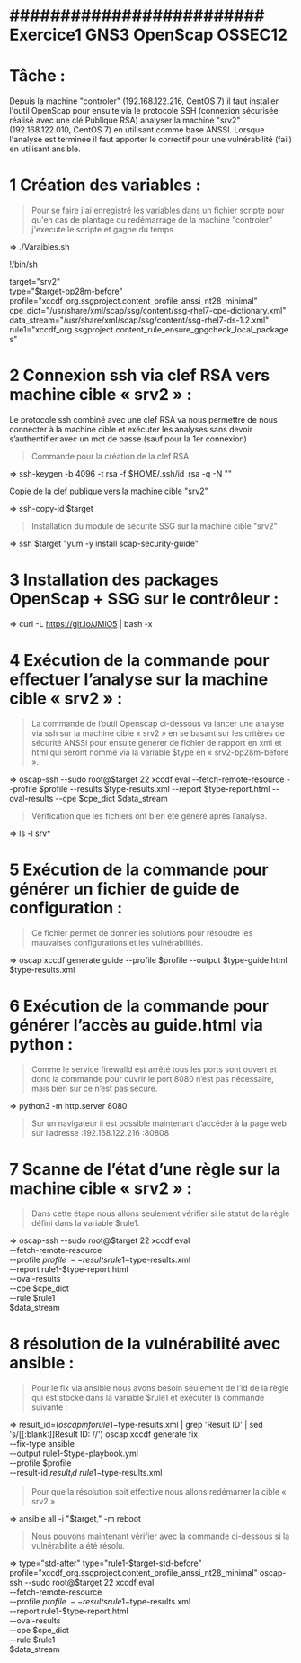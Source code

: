 # #########################    Exercice1 GNS3 OpenScap OSSEC12   ############################

# Tâche :

Depuis la machine "controler" (192.168.122.216, CentOS 7) il faut installer l'outil OpenScap pour ensuite via le protocole SSH (connexion sécurisée réalisé avec une clé Publique RSA) analyser la machine "srv2" (192.168.122.010, CentOS 7) en utilisant comme base ANSSI.
Lorsque l'analyse est terminée il faut apporter le correctif pour une vulnérabilité (fail) en utilisant ansible.

# 1 Création des variables :

> Pour se faire j'ai enregistré les variables dans un fichier scripte pour qu'en cas de plantage ou redémarrage de la machine "controler" j'execute le scripte et gagne du temps 

=>  ./Varaibles.sh

  !/bin/sh                                                                      
                                                                                
  target="srv2"                                                                  
  type="$target-bp28m-before"                                                    
  profile="xccdf_org.ssgproject.content_profile_anssi_nt28_minimal"              
  cpe_dict="/usr/share/xml/scap/ssg/content/ssg-rhel7-cpe-dictionary.xml"        
  data_stream="/usr/share/xml/scap/ssg/content/ssg-rhel7-ds-1.2.xml"                                                    
  rule1="xccdf_org.ssgproject.content_rule_ensure_gpgcheck_local_packages"       


# 2 Connexion ssh via clef RSA vers machine cible « srv2 » :

Le protocole ssh combiné avec une clef RSA va nous permettre de nous connecter à la machine cible et exécuter les analyses sans devoir s’authentifier avec un mot de passe.(sauf pour la 1er connexion)

> Commande pour la création de la clef RSA 

=> ssh-keygen -b 4096 -t rsa -f $HOME/.ssh/id_rsa -q -N ""
 
Copie de la clef publique vers la machine cible "srv2" 

=> ssh-copy-id $target

> Installation du module de sécurité SSG sur la machine cible "srv2"

=> ssh $target "yum -y install scap-security-guide"

# 3 Installation des packages OpenScap + SSG sur le contrôleur :

=> curl -L https://git.io/JMiO5 | bash -x

# 4 Exécution de la commande pour effectuer l’analyse sur la machine    cible « srv2 » :

> La commande de l’outil Openscap ci-dessous va lancer une analyse via ssh sur la machine cible « srv2 » en se basant sur les critères de sécurité ANSSI pour ensuite générer de fichier de rapport en xml et html qui seront nommé via la variable $type en « srv2-bp28m-before ».

=>  oscap-ssh --sudo root@$target 22 xccdf eval --fetch-remote-resource --profile $profile --results $type-results.xml --report $type-report.html --oval-results --cpe $cpe_dict $data_stream

> Vérification que les fichiers ont bien été généré après l’analyse.

=> ls -l srv*

# 5 Exécution de la commande pour générer un fichier de guide de configuration :

> Ce fichier permet de donner les solutions pour résoudre les mauvaises configurations et les vulnérabilités.

=>  oscap xccdf generate guide --profile $profile --output $type-guide.html $type-results.xml

# 6 Exécution de la commande pour générer l’accès au guide.html via python :

> Comme le service firewalld est arrêté tous les ports sont ouvert et donc la commande pour ouvrir le port 8080 n’est pas nécessaire, mais bien sur ce n’est pas sécure.

=>  python3 -m http.server 8080

> Sur un navigateur il est possible maintenant d’accéder à la page web sur l’adresse :192.168.122.216 :80808

# 7 Scanne de l’état d’une règle sur la machine cible « srv2 » :

> Dans cette étape nous allons seulement vérifier si le statut de la règle défini dans la variable $rule1.

=>  oscap-ssh --sudo root@$target 22 xccdf eval \
    --fetch-remote-resource \
    --profile $profile \
    --results rule1-$type-results.xml \
    --report rule1-$type-report.html \
    --oval-results \
    --cpe $cpe_dict \
    --rule $rule1 \
    $data_stream

# 8 résolution de la vulnérabilité avec ansible :
> Pour le fix via ansible nous avons besoin seulement de l’id de la règle qui est stocké dans la variable $rule1 et exécuter la commande suivante :

=>  result_id=$(oscap info rule1-$type-results.xml | grep 'Result ID' | sed 's/[[:blank:]]Result ID: //')
    oscap xccdf generate fix \
    --fix-type ansible \
    --output rule1-$type-playbook.yml \
    --profile $profile \
    --result-id $result_id \
    rule1-$type-results.xml
  
> Pour que la résolution soit effective nous allons redémarrer la cible « srv2 »

=>  ansible all -i "$target," -m reboot

> Nous pouvons maintenant vérifier avec la commande ci-dessous si la vulnérabilité a été résolu.

=>  type="std-after"
    type="rule1-$target-std-before"
    profile="xccdf_org.ssgproject.content_profile_anssi_nt28_minimal"
    oscap-ssh --sudo root@$target 22 xccdf eval \
    --fetch-remote-resource \
    --profile $profile \
    --results rule1-$type-results.xml \
    --report rule1-$type-report.html \
    --oval-results \
    --cpe $cpe_dict \
    --rule $rule1 \
    $data_stream
